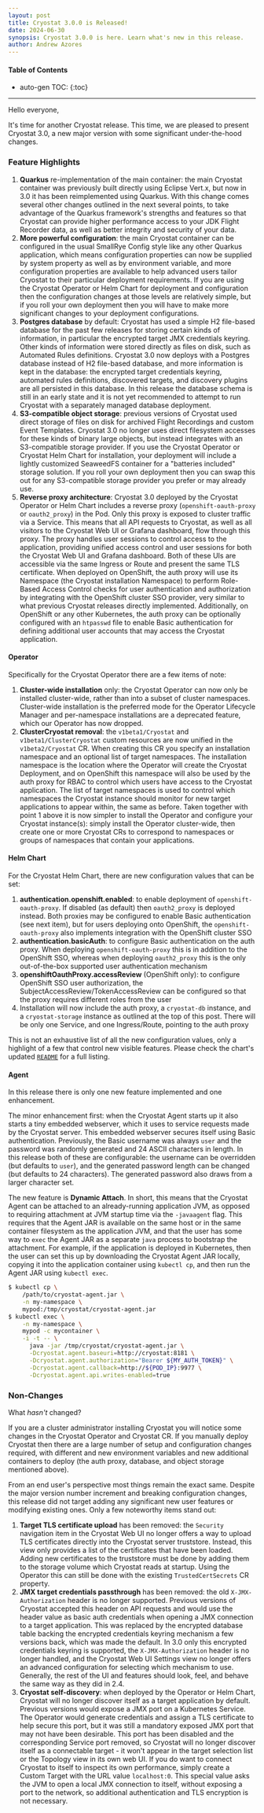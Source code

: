 ```yaml
---
layout: post
title: Cryostat 3.0.0 is Released!
date: 2024-06-30
synopsis: Cryostat 3.0.0 is here. Learn what's new in this release.
author: Andrew Azores
---
```


#### Table of Contents
* auto-gen TOC:
{:toc}
<hr>

Hello everyone,

It's time for another Cryostat release. This time, we are pleased to present Cryostat 3.0, a new major version with some significant under-the-hood changes.

### Feature Highlights

1. **Quarkus** re-implementation of the main container: the main Cryostat container was previously built directly using Eclipse Vert.x, but now in 3.0 it has been reimplemented using Quarkus. With this change comes several other changes outlined in the next several points, to take advantage of the Quarkus framework's strengths and features so that Cryostat can provide higher performance access to your JDK Flight Recorder data, as well as better integrity and security of your data.
2. **More powerful configuration**: the main Cryostat container can be configured in the usual SmallRye Config style like any other Quarkus application, which means configuration properties can now be supplied by system property as well as by environment variable, and more configuration properties are available to help advanced users tailor Cryostat to their particular deployment requirements. If you are using the Cryostat Operator or Helm Chart for deployment and configuration then the configuration changes at those levels are relatively simple, but if you roll your own deployment then you will have to make more significant changes to your deployment configurations.
3. **Postgres database** by default: Cryostat has used a simple H2 file-based database for the past few releases for storing certain kinds of information, in particular the encrypted target JMX credentials keyring. Other kinds of information were stored directly as files on disk, such as Automated Rules definitions. Cryostat 3.0 now deploys with a Postgres database instead of H2 file-based database, and more information is kept in the database: the encrypted target credentials keyring, automated rules definitions, discovered targets, and discovery plugins are all persisted in this database. In this release the database schema is still in an early state and it is not yet recommended to attempt to run Cryostat with a separately managed database deployment.
4. **S3-compatible object storage**: previous versions of Cryostat used direct storage of files on disk for archived Flight Recordings and custom Event Templates. Cryostat 3.0 no longer uses direct filesystem accesses for these kinds of binary large objects, but instead integrates with an S3-compatible storage provider. If you use the Cryostat Operator or Cryostat Helm Chart for installation, your deployment will include a lightly customized SeaweedFS container for a "batteries included" storage solution. If you roll your own deployment then you can swap this out for any S3-compatible storage provider you prefer or may already use.
5. **Reverse proxy architecture**: Cryostat 3.0 deployed by the Cryostat Operator or Helm Chart includes a reverse proxy (`openshift-oauth-proxy` or `oauth2_proxy`) in the Pod. Only this proxy is exposed to cluster traffic via a Service. This means that all API requests to Cryostat, as well as all visitors to the Cryostat Web UI or Grafana dashboard, flow through this proxy. The proxy handles user sessions to control access to the application, providing unified access control and user sessions for both the Cryostat Web UI and Grafana dashboard. Both of these UIs are accessible via the same Ingress or Route and present the same TLS certificate. When deployed on OpenShift, the auth proxy will use its Namespace (the Cryostat installation Namespace) to perform Role-Based Access Control checks for user authentication and authorization by integrating with the OpenShift cluster SSO provider, very similar to what previous Cryostat releases directly implemented. Additionally, on OpenShift or any other Kubernetes, the auth proxy can be optionally configured with an `htpasswd` file to enable Basic authentication for defining additional user accounts that may access the Cryostat application.

#### Operator

Specifically for the Cryostat Operator there are a few items of note:
1. **Cluster-wide installation** only: the Cryostat Operator can now only be installed cluster-wide, rather than into a subset of cluster namespaces. Cluster-wide installation is the preferred mode for the Operator Lifecycle Manager and per-namespace installations are a deprecated feature, which our Operator has now dropped.
2. **ClusterCryostat removal**: the `v1beta1/Cryostat` and `v1beta1/ClusterCryostat` custom resources are now unified in the `v1beta2/Cryostat` CR. When creating this CR you specify an installation namespace and an optional list of target namespaces. The installation namespace is the location where the Operator will create the Cryostat Deployment, and on OpenShift this namespace will also be used by the auth proxy for RBAC to control which users have access to the Cryostat application. The list of target namespaces is used to control which namespaces the Cryostat instance should monitor for new target applications to appear within, the same as before. Taken together with point 1 above it is now simpler to install the Operator and configure your Cryostat instance(s): simply install the Operator cluster-wide, then create one or more Cryostat CRs to correspond to namespaces or groups of namespaces that contain your applications.

#### Helm Chart

For the Cryostat Helm Chart, there are new configuration values that can be set:
1. **authentication.openshift.enabled**: to enable deployment of `openshift-oauth-proxy`. If disabled (as default) then `oauth2_proxy` is deployed instead. Both proxies may be configured to enable Basic authentication (see next item), but for users deploying onto OpenShift, the `openshift-oauth-proxy` also implements integration with the OpenShift cluster SSO
2. **authentication.basicAuth**: to configure Basic authentication on the auth proxy. When deploying `openshift-oauth-proxy` this is in addition to the OpenShift SSO, whereas when deploying `oauth2_proxy` this is the only out-of-the-box supported user authentication mechanism
3. **openshiftOauthProxy.accessReview** (OpenShift only): to configure OpenShift SSO user authorization, the SubjectAccessReview/TokenAccessReview can be configured so that the proxy requires different roles from the user
4. Installation will now include the auth proxy, a `cryostat-db` instance, and a `cryostat-storage` instance as outlined at the top of this post. There will be only one Service, and one Ingress/Route, pointing to the auth proxy

This is not an exhaustive list of all the new configuration values, only a highlight of a few that control new visible features. Please check the chart's updated [`README`](https://github.com/cryostatio/cryostat-helm/blob/main/charts/cryostat/README.md) for a full listing.

#### Agent

In this release there is only one new feature implemented and one enhancement.

The minor enhancement first: when the Cryostat Agent starts up it also starts a tiny embedded webserver, which it uses to service requests made by the Cryostat server. This embedded webserver secures itself using Basic authentication. Previously, the Basic username was always `user` and the password was randomly generated and 24 ASCII characters in length. In this release both of these are configurable: the username can be overridden (but defaults to `user`), and the generated password length can be changed (but defaults to 24 characters). The generated password also draws from a larger character set.

The new feature is **Dynamic Attach**. In short, this means that the Cryostat Agent can be attached to an already-running application JVM, as opposed to requiring attachment at JVM startup time via the `-javaagent` flag. This requires that the Agent JAR is available on the same host or in the same container filesystem as the application JVM, and that the user has some way to `exec` the Agent JAR as a separate `java` process to bootstrap the attachment. For example, if the application is deployed in Kubernetes, then the user can set this up by downloading the Cryostat Agent JAR locally, copying it into the application container using `kubectl cp`, and then run the Agent JAR using `kubectl exec`.

```bash
$ kubectl cp \
    /path/to/cryostat-agent.jar \
    -n my-namespace \
    mypod:/tmp/cryostat/cryostat-agent.jar
$ kubectl exec \
    -n my-namespace \
    mypod -c mycontainer \
    -i -t -- \
      java -jar /tmp/cryostat/cryostat-agent.jar \
      -Dcryostat.agent.baseuri=http://cryostat:8181 \
      -Dcryostat.agent.authorization="Bearer ${MY_AUTH_TOKEN}" \
      -Dcryostat.agent.callback=http://${POD_IP}:9977 \
      -Dcryostat.agent.api.writes-enabled=true
```

### Non-Changes

What *hasn't* changed?

If you are a cluster administrator installing Cryostat you will notice some changes in the Cryostat Operator and Cryostat CR. If you manually deploy Cryostat then there are a large number of setup and configuration changes required, with different and new environment variables and new additional containers to deploy (the auth proxy, database, and object storage mentioned above).

From an end user's perspective most things remain the exact same. Despite the major version number increment and breaking configuration changes, this release did not target adding any significant new user features or modifying existing ones. Only a few noteworthy items stand out:

1. **Target TLS certificate upload** has been removed: the `Security` navigation item in the Cryostat Web UI no longer offers a way to upload TLS certificates directly into the Cryostat server truststore. Instead, this view only provides a list of the certificates that have been loaded. Adding new certificates to the truststore must be done by adding them to the storage volume which Cryostat reads at startup. Using the Operator this can still be done with the existing `TrustedCertSecrets` CR property.
2. **JMX target credentials passthrough** has been removed: the old `X-JMX-Authorization` header is no longer supported. Previous versions of Cryostat accepted this header on API requests and would use the header value as basic auth credentials when opening a JMX connection to a target application. This was replaced by the encrypted database table backing the encrypted credentials keyring mechanism a few versions back, which was made the default. In 3.0 only this encrypted credentials keyring is supported, the `X-JMX-Authorization` header is no longer handled, and the Cryostat Web UI Settings view no longer offers an advanced configuration for selecting which mechanism to use.
Generally, the rest of the UI and features should look, feel, and behave the same way as they did in 2.4.
3. **Cryostat self-discovery**: when deployed by the Operator or Helm Chart, Cryostat will no longer discover itself as a target application by default. Previous versions would expose a JMX port on a Kubernetes Service. The Operator would generate credentials and assign a TLS certificate to help secure this port, but it was still a mandatory exposed JMX port that may not have been desirable. This port has been disabled and the corresponding Service port removed, so Cryostat will no longer discover itself as a connectable target - it won't appear in the target selection list or the Topology view in its own web UI. If you do want to connect Cryostat to itself to inspect its own performance, simply create a Custom Target with the URL value `localhost:0`. This special value asks the JVM to open a local JMX connection to itself, without exposing a port to the network, so additional authentication and TLS encryption is not necessary.


